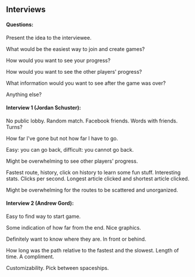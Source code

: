 ## Interviews

#### Questions:

Present the idea to the interviewee.

What would be the easiest way to join and create games?

How would you want to see your progress?

How would you want to see the other players' progress?

What information would you want to see after the game was over?

Anything else?

#### Interview 1 (Jordan Schuster):

No public lobby. Random match. Facebook friends. Words with friends. Turns?


How far I've gone but not how far I have to go.

Easy: you can go back, difficult: you cannot go back.

Might be overwhelming to see other players' progress.

Fastest route, history, click on history to learn some fun stuff. Interesting stats. Clicks per second. Longest article clicked and shortest article clicked.

Might be overwhelming for the routes to be scattered and unorganized.

#### Interview 2 (Andrew Gord):

Easy to find way to start game.

Some indication of how far from the end. Nice graphics.

Definitely want to know where they are. In front or behind.

How long was the path relative to the fastest and the slowest. Length of time. A compliment.

Customizability. Pick between spaceships.
